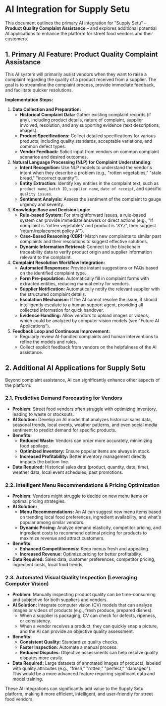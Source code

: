 # AI Integration for Supply Setu

This document outlines the primary AI integration for "Supply Setu" – **Product Quality Complaint Assistance** – and explores additional potential AI applications to enhance the platform for street food vendors and their customers.

## 1. Primary AI Feature: Product Quality Complaint Assistance

This AI system will primarily assist vendors when they want to raise a complaint regarding the quality of a product received from a supplier. The goal is to streamline the complaint process, provide immediate feedback, and facilitate quicker resolutions.

**Implementation Steps:**

1.  **Data Collection and Preparation:**
    *   **Historical Complaint Data:** Gather existing complaint records (if any), including product details, nature of complaint, supplier involved, resolution, and any supporting evidence (text descriptions, images).
    *   **Product Specifications:** Collect detailed specifications for various products, including quality standards, acceptable variations, and common defect types.
    *   **Vendor Feedback:** Solicit input from vendors on common complaint scenarios and desired outcomes.
2.  **Natural Language Processing (NLP) for Complaint Understanding:**
    *   **Intent Recognition:** Use NLP models to understand the vendor's intent when they describe a problem (e.g., "rotten vegetables," "stale bread," "incorrect quantity").
    *   **Entity Extraction:** Identify key entities in the complaint text, such as `product name`, `batch ID`, `supplier name`, `date of receipt`, and specific `quality issues`.
    *   **Sentiment Analysis:** Assess the sentiment of the complaint to gauge urgency and severity.
3.  **Knowledge Base and Decision Logic:**
    *   **Rule-based System:** For straightforward issues, a rule-based system can provide immediate answers or direct actions (e.g., "If complaint is 'rotten vegetables' and product is 'XYZ', then suggest 'return/replacement policy A'").
    *   **Case-Based Reasoning (CBR):** Match new complaints to similar past complaints and their resolutions to suggest effective solutions.
    *   **Dynamic Information Retrieval:** Connect to the blockchain traceability data to verify product origin and supplier information relevant to the complaint.
4.  **Complaint Resolution Workflow Integration:**
    *   **Automated Responses:** Provide instant suggestions or FAQs based on the identified complaint type.
    *   **Form Pre-population:** Automatically fill in complaint forms with extracted entities, reducing manual entry for vendors.
    *   **Supplier Notification:** Automatically notify the relevant supplier with the structured complaint details.
    *   **Escalation Mechanism:** If the AI cannot resolve the issue, it should intelligently escalate to a human support agent, providing all collected information for quick handover.
    *   **Evidence Handling:** Allow vendors to upload images or videos, which could be analyzed by computer vision models (see "Future AI Applications").
5.  **Feedback Loop and Continuous Improvement:**
    *   Regularly review AI-handled complaints and human interventions to refine the models and rules.
    *   Collect explicit feedback from vendors on the helpfulness of the AI assistance.

## 2. Additional AI Applications for Supply Setu

Beyond complaint assistance, AI can significantly enhance other aspects of the platform:

### 2.1. Predictive Demand Forecasting for Vendors

*   **Problem:** Street food vendors often struggle with optimizing inventory, leading to waste or stockouts.
*   **AI Solution:** Develop an AI model that analyzes historical sales data, seasonal trends, local events, weather patterns, and even social media sentiment to predict demand for specific products.
*   **Benefits:**
    *   **Reduced Waste:** Vendors can order more accurately, minimizing food spoilage.
    *   **Optimized Inventory:** Ensure popular items are always in stock.
    *   **Increased Profitability:** Better inventory management directly impacts the bottom line.
*   **Data Required:** Historical sales data (product, quantity, date, time), weather data, local event schedules, past promotions.

### 2.2. Intelligent Menu Recommendations & Pricing Optimization

*   **Problem:** Vendors might struggle to decide on new menu items or optimal pricing strategies.
*   **AI Solution:**
    *   **Menu Recommendations:** An AI can suggest new menu items based on trending local food preferences, ingredient availability, and what's popular among similar vendors.
    *   **Dynamic Pricing:** Analyze demand elasticity, competitor pricing, and ingredient costs to recommend optimal pricing for products to maximize revenue and attract customers.
*   **Benefits:**
    *   **Enhanced Competitiveness:** Keep menus fresh and appealing.
    *   **Increased Revenue:** Optimize pricing for better profitability.
*   **Data Required:** Sales data, customer preferences, competitor pricing, ingredient costs, local food trends.

### 2.3. Automated Visual Quality Inspection (Leveraging Computer Vision)

*   **Problem:** Manually inspecting product quality can be time-consuming and subjective for both suppliers and vendors.
*   **AI Solution:** Integrate computer vision (CV) models that can analyze images or videos of products (e.g., fresh produce, prepared dishes).
    *   When a supplier is packaging, CV can check for defects, ripeness, or consistency.
    *   When a vendor receives a product, they can quickly snap a picture, and the AI can provide an objective quality assessment.
*   **Benefits:**
    *   **Consistent Quality:** Standardize quality checks.
    *   **Faster Inspection:** Automate a manual process.
    *   **Reduced Disputes:** Objective assessments can help resolve quality disputes more easily.
*   **Data Required:** Large datasets of annotated images of products, labeled with quality attributes (e.g., "fresh," "rotten," "perfect," "damaged"). This would be a more advanced feature requiring significant data and model training.

These AI integrations can significantly add value to the Supply Setu platform, making it more efficient, intelligent, and user-friendly for street food vendors.
